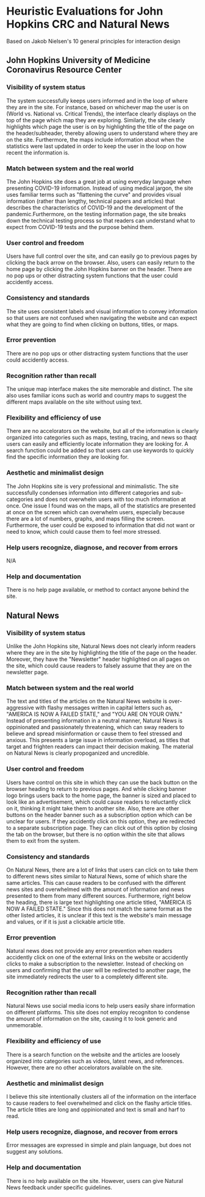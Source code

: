 # Heuristic Evaluations for John Hopkins CRC and Natural News
Based on Jakob Nielsen's 10 general principles for interaction design
## John Hopkins University of Medicine Coronavirus Resource Center
### Visibility of system status
The system successfully keeps users informed and in the loop of where they are in the site. For instance, based on whichever map the user is on (World vs. National vs. Critical Trends), the interface clearly displays on the top of the page which map they are exploring. Similarly, the site clearly highlights which page the user is on by highlighting the title of the page on the header/subheader, thereby allowing users to understand where they are on the site. Furthermore, the maps include information about when the statistics were last updated in order to keep the user in the loop on how recent the information is. 
### Match between system and the real world
The John Hopkins site does a great job at using everyday language when presenting COVID-19 information. Instead of using medical jargon, the site uses familiar terms such as "flattening the curve" and provides visual information (rather than lengthy, technical papers and articles) that describes the characteristics of COVID-19 and the development of the pandemic.Furthermore, on the testing information page, the site breaks down the technical testing process so that readers can understand what to expect from COVID-19 tests and the purpose behind them.
### User control and freedom
Users have full control over the site, and can easily go to previous pages by clicking the back arrow on the browser. Also, users can easily return to the home page by clicking the John Hopkins banner on the header. There are no pop ups or other distracting system functions that the user could accidently access.
### Consistency and standards
The site uses consistent labels and visual information to convey information so that users are not confused when navigating the website and can expect what they are going to find when clicking on buttons, titles, or maps.
### Error prevention
There are no pop ups or other distracting system functions that the user could accidently access.
### Recognition rather than recall
The unique map interface makes the site memorable and distinct. The site also uses familiar icons such as world and country maps to suggest the different maps available on the site without using text.
### Flexibility and efficiency of use
There are no accelorators on the website, but all of the information is clearly organized into categories such as maps, testing, tracing, and news so thaqt users can easily and efficiently locate information they are looking for. A search function could be added so that users can use keywords to quickly find the specific information they are looking for. 
### Aesthetic and minimalist design
The John Hopkins site is very professional and minimalistic. The site successfully condenses information into different categories and sub-categories and does not overwhelm users with too much information at once. One issue I found was on the maps, all of the statistics are presented at once on the screen which can overwhelm users, especially because there are a lot of numbers, graphs, and maps filling the screen. Furthermore, the user could be exposed to information that did not want or need to know, which could cause them to feel more stressed.
### Help users recognize, diagnose, and recover from errors
N/A
### Help and documentation
There is no help page available, or method to contact anyone behind the site.

## Natural News
### Visibility of system status
Unlike the John Hopkins site, Natural News does not clearly inform readers where they are in the site by highlighting the title of the page on the header. Moreover, they have the "Newsletter" header highlighted on all pages on the site, which could cause readers to falsely assume that they are on the newsletter page.
### Match between system and the real world
The text and titles of the articles on the Natural News website is over-aggressive with flashy messages written in capital letters such as, "AMERICA IS NOW A FAILED STATE," and "YOU ARE ON YOUR OWN." Instead of presenting information in a neutral manner, Natural News is oppinionated and passionately threatening, which can sway readers to believe and spread misinformation or cause them to feel stressed and anxious. This presents a large issue in information overload, as titles that target and frighten readers can impact their decision making. The material on Natural News is clearly propoganized and uncredible.
### User control and freedom
Users have control on this site in which they can use the back button on the browser heading to return to previous pages. And while clicking banner logo brings users back to the home page, the banner is sized and placed to look like an advertisement, which could cause readers to reluctantly click on it, thinking it might take them to another site. Also, there are other buttons on the header banner such as a subscription option which can be unclear for users. If they accidently click on this option, they are redirected to a separate subscription page. They can click out of this option by closing the tab on the browser, but there is no option within the site that allows them to exit from the system.
### Consistency and standards
On Natural News, there are a lot of links that users can click on to take them to different news sites similar to Natural News, some of which share the same articles. This can cause readers to be confused with the different news sites and overwhelmed with the amount of information and news presented to them from many different sources. Furthermore, right below the heading, there is large text highlighting one article titled, "AMERICA IS NOW A FAILED STATE." Since this does not match the same format as the other listed articles, it is unclear if this text is the website's main message and values, or if it is just a clickable article title.
### Error prevention
Natural news does not provide any error prevention when readers accidently click on one of the external links on the website or accidently clicks to make a subscription to the newsletter. Instead of checking on users and confirming that the user will be redirected to another page, the site immediately redirects the user to a completely different site.
### Recognition rather than recall
Natural News use social media icons to help users easily share information on different platforms. This site does not employ recogniton to condense the amount of information on the site, causing it to look generic and unmemorable.
### Flexibility and efficiency of use
There is a search function on the website and the articles are loosely organized into categories such as videos, latest news, and references. However, there are no other accelorators available on the site.
### Aesthetic and minimalist design
I believe this site intentionally clusters all of the information on the interface to cause readers to feel overwhelmed and click on the flashy article titles. The article titles are long and oppinionated and text is small and harf to read. 
### Help users recognize, diagnose, and recover from errors
Error messages are expressed in simple and plain language, but does not suggest any solutions.
### Help and documentation
There is no help available on the site. However, users can give Natural News feedback under specific guidelines.
